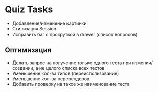 # Quiz Tasks

<!-- - Добавить изменение вопроса (только текст) -->

- Добавление/изменение картинки
- Стилизация Session
- Исправить баг с прокруткой в drawer (список вопросов)
  <!-- - Необходим useEffect для обновления вопроса в subDrawer -->
  <!-- - Заблокировать swith если нет вопросов -->

## Оптимизация

- Делать запрос на получение только одного теста при измении/создании, а не целого списка всех тестов
- Уменьшение кол-ва типов (переиспользование)
- Уменьшение кол-ва перерендеров
- Добавить проверку на такое же наименование теста
